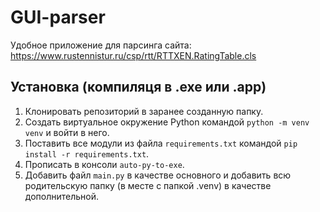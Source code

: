 # GUI-parser

Удобное приложение для парсинга сайта: https://www.rustennistur.ru/csp/rtt/RTTXEN.RatingTable.cls

## Установка (компиляця в .exe или .app)

1) Клонировать репозиторий в заранее созданную папку.
2) Создать виртуальное окружение Python командой ```python -m venv venv``` и войти в него.
3) Поставить все модули из файла ```requirements.txt``` командой ```pip install -r requirements.txt```.
4) Прописать в консоли ```auto-py-to-exe```.
5) Добавить файл ```main.py``` в качестве основного и добавить всю родительскую папку (в месте с папкой .venv) в качестве дополнительной.
